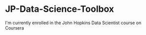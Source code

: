 # JP-Data-Science-Toolbox 
I'm currently enrolled in the John Hopkins Data Scientist course on Coursera
